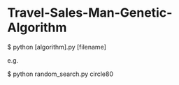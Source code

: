 # Travel-Sales-Man-Genetic-Algorithm


$ python [algorithm].py [filename]

e.g.

$ python random_search.py circle80
